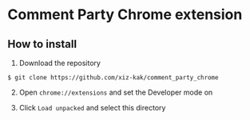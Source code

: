 # Comment Party Chrome extension

## How to install

1. Download the repository
```
$ git clone https://github.com/xiz-kak/comment_party_chrome
```

2. Open `chrome://extensions` and set the Developer mode on

3. Click `Load unpacked` and select this directory

